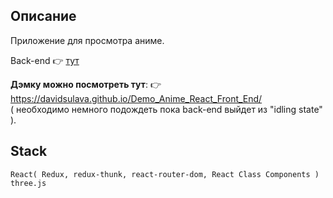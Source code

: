 
## Описание
Приложение для просмотра аниме.

Back-end 👉 [тут]( https://github.com/DavidSulava/Demo_Anime_React_Back_End )

__Дэмку можно посмотреть тут__: 👉 https://davidsulava.github.io/Demo_Anime_React_Front_End/ <br>( необходимо немного подождеть пока back-end выйдет из "idling state" ).

## Stack
```
React( Redux, redux-thunk, react-router-dom, React Class Components )
three.js

```



